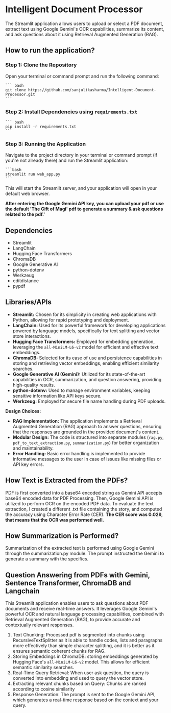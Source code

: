 # Intelligent Document Processor 

The Streamlit application allows users to upload or select a PDF document, extract text using Google Gemini's OCR capabilities, summarize its content, and ask questions about it using Retrieval Augmented Generation (RAG).

## How to run the application?

### Step 1: Clone the Repository 
Open your terminal or command prompt and run the following command:

    ``` bash
    git clone https://github.com/sanjulikasharma/Intelligent-Document-Processor.git
    ```
### Step 2: Install Dependencies using `requirements.txt`
    ``` bash
    pip install -r requirements.txt
    ```
### Step 3: Running the Application 
Navigate to the project directory in your terminal or command prompt (if you're not already there) and run the Streamlit application: 

    ```bash
    streamlit run web_app.py
    ```
This will start the Streamlit server, and your application will open in your default web browser.

**After entering the Google Gemini API key, you can upload your pdf or use the default 'The Gift of Magi' pdf to generate a summary & ask questions related to the pdf.'**
## Dependencies

-   Streamlit
-   LangChain
-   Hugging Face Transformers
-   ChromaDB
-   Google Generative AI
-   python-dotenv
-   Werkzeug
-   editdistance
-   pypdf

## Libraries/APIs 

-   **Streamlit:** Chosen for its simplicity in creating web applications with Python, allowing for rapid prototyping and deployment.
-   **LangChain:** Used for its powerful framework for developing applications powered by language models, specifically for text splitting and vector store interactions.
-   **Hugging Face Transformers:** Employed for embedding generation, leveraging the `all-MiniLM-L6-v2` model for efficient and effective text embeddings.
-   **ChromaDB:** Selected for its ease of use and persistence capabilities in storing and retrieving vector embeddings, enabling efficient similarity searches.
-   **Google Generative AI (Gemini):** Utilized for its state-of-the-art capabilities in OCR, summarization, and question answering, providing high-quality results.
-   **python-dotenv:** Used to manage environment variables, keeping sensitive information like API keys secure.
-   **Werkzeug:** Employed for secure file name handling during PDF uploads.

**Design Choices:**

-   **RAG Implementation:** The application implements a Retrieval Augmented Generation (RAG) approach to answer questions, ensuring that the responses are grounded in the provided document's content.
-   **Modular Design:** The code is structured into separate modules (`rag.py`, `pdf_to_text_extraction.py`, `summarization.py`) for better organization and maintainability.
-   **Error Handling:** Basic error handling is implemented to provide informative messages to the user in case of issues like missing files or API key errors.

## How Text is Extracted from the PDFs?
PDF is first converted into a base64 encoded string as Gemini API accepts base64 encoded data for PDF Processing. Then, Google Gemini API is utilized to perform OCR on the encoded PDF data.
To evaluate the text extraction, I created a different .txt file containing the story, and computed the accuracy using Character Error Rate (CER). 
**The CER score was 0.029, that means that the OCR was performed well.**

## How Summarization is Performed?
Summarization of the extracted text is performed using Google Gemini through the summarization.py module. The prompt instructed the Gemini to generate a summary with the specifics.

## Question Answering from PDFs with Gemini, Sentence Transformer, ChromaDB and Langchain
This Streamlit application enables users to ask questions about PDF documents and receive real-time answers. It leverages Google Gemini's powerful OCR and natural language processing capabilities, combined with Retrieval Augmented Generation (RAG), to provide accurate and contextually relevant responses.
1. Text Chunking: Processed pdf is segmented into chunks using RecursiveTextSplitter as it is able to handle codes, lists and paragraphs more effectively than simple character splitting, and it is better as it ensures semantic coherent chunks for RAG.
2. Storing Embeddings in ChromaDB: storing embeddings generated by Hugging Face's `all-MiniLM-L6-v2` model. This allows for efficient semantic similarity searches.
3. Real-Time Query Retrieval: When user ask question, the query is converted into embedding and used to query the vector store.
4. Extracting relevant chunks based on Query: Chunks are ranked according to cosine similarity
5. Response Generation: The prompt is sent to the Google Gemini API, which generates a real-time response based on the context and your query.







